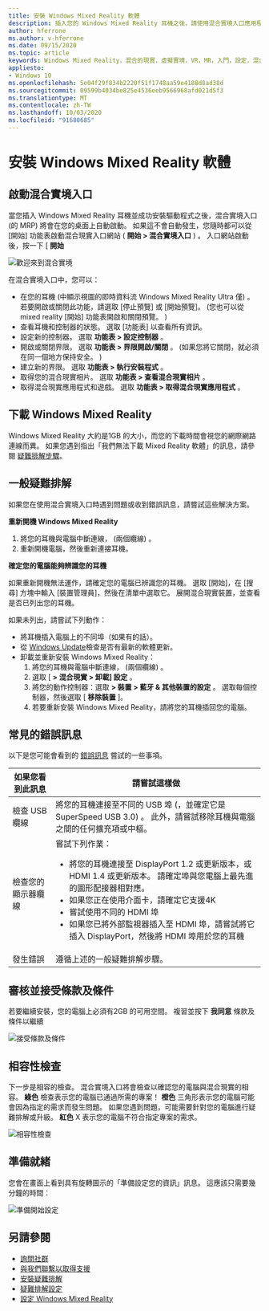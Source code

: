 ```yaml
---
title: 安裝 Windows Mixed Reality 軟體
description: 插入您的 Windows Mixed Reality 耳機之後，請使用混合實境入口應用程式來開始及下載 Windows Mixed Reality 功能。
author: hferrone
ms.author: v-hferrone
ms.date: 09/15/2020
ms.topic: article
keywords: Windows Mixed Reality，混合的現實，虛擬實境，VR，MR，入門，設定，混合實境入口
appliesto:
- Windows 10
ms.openlocfilehash: 5e04f29f834b2220f51f1748aa59e4188d8ad38d
ms.sourcegitcommit: 09599b4034be825e4536eeb9566968afd021d5f3
ms.translationtype: MT
ms.contentlocale: zh-TW
ms.lasthandoff: 10/03/2020
ms.locfileid: "91680685"
---
```

# <a name="install-windows-mixed-reality-software"></a>安裝 Windows Mixed Reality 軟體

## <a name="launch-mixed-reality-portal"></a>啟動混合實境入口

當您插入 Windows Mixed Reality 耳機並成功安裝驅動程式之後，混合實境入口 (的 MRP) 將會在您的桌面上自動啟動。 如果這不會自動發生，您隨時都可以從 [開始] 功能表啟動混合現實入口網站 ( **開始 > 混合實境入口** ) 。 入口網站啟動後，按一下 [ **開始**

![歡迎來到混合實境](images/1050px-mixedrealityportal.png)

在混合實境入口中，您可以：

* 在您的耳機 (中顯示視圖的即時資料流 Windows Mixed Reality Ultra 僅) 。 若要開啟或關閉此功能，請選取 [停止預覽] 或 [開始預覽]。  (您也可以從 mixed reality [開始] 功能表開啟和關閉預覽。 ) 
* 查看耳機和控制器的狀態。 選取 [功能表] 以查看所有資訊。
* 設定新的控制器。 選取 **功能表 > 設定控制器** 。
* 開啟或關閉界限。 選取 **功能表 > 界限開啟/關閉** 。  (如果您將它關閉，就必須在同一個地方保持安全。 ) 
* 建立新的界限。 選取 **功能表 > 執行安裝程式** 。
* 取得您的混合現實相片。 選取 **功能表 > 查看混合現實相片** 。
* 取得混合現實應用程式和遊戲。 選取 **功能表 > 取得混合現實應用程式** 。

## <a name="download-windows-mixed-reality"></a>下載 Windows Mixed Reality

Windows Mixed Reality 大約是1GB 的大小，而您的下載時間會視您的網際網路連線而異。 如果您遇到指出「我們無法下載 Mixed Reality 軟體」的訊息，請參閱 [疑難排解步驟](installation_errors.md#we-couldnt-download-the-mixed-reality-software-or-hang-tight-while-we-do-some-downloading)。

## <a name="general-troubleshooting"></a>一般疑難排解

如果您在使用混合實境入口時遇到問題或收到錯誤訊息，請嘗試這些解決方案。

**重新開機 Windows Mixed Reality**

1. 將您的耳機與電腦中斷連線， (兩個纜線) 。
2. 重新開機電腦，然後重新連接耳機。

**確定您的電腦能夠辨識您的耳機**

如果重新開機無法運作，請確定您的電腦已辨識您的耳機。 選取 [開始]，在 [搜尋] 方塊中輸入 [裝置管理員]，然後在清單中選取它。 展開混合現實裝置，並查看是否已列出您的耳機。 

如果未列出，請嘗試下列動作：
* 將耳機插入電腦上的不同埠（如果有的話）。
* 從 [Windows Update](https://support.microsoft.com/help/12373)檢查是否有最新的軟體更新。
* 卸載並重新安裝 Windows Mixed Reality：
    1. 將您的耳機與電腦中斷連線， (兩個纜線) 。
    2. 選取 [ **> 混合現實 > 卸載] 設定** 。
    3. 將您的動作控制器：選取 **> 裝置 > 藍牙 & 其他裝置的設定** 。 選取每個控制器，然後選取 [ **移除裝置** ]。
    4. 若要重新安裝 Windows Mixed Reality，請將您的耳機插回您的電腦。

## <a name="common-error-messages"></a>常見的錯誤訊息

以下是您可能會看到的 [錯誤訊息](error-codes.md) 嘗試的一些事項。

| 如果您看到此訊息 | 請嘗試這樣做 |
| --- | --- |
| 檢查 USB 纜線 | 將您的耳機連接至不同的 USB 埠 (，並確定它是 SuperSpeed USB 3.0) 。 此外，請嘗試移除耳機與電腦之間的任何擴充項或中樞。 |
| 檢查您的顯示器纜線 | 嘗試下列作業： <ul><li>將您的耳機連接至 DisplayPort 1.2 或更新版本，或 HDMI 1.4 或更新版本。 請確定埠與您電腦上最先進的圖形配接器相對應。</li><li>如果您正在使用介面卡，請確定它支援4K</li><li>嘗試使用不同的 HDMI 埠</li><li>如果您已將外部監視器插入至 HDMI 埠，請嘗試將它插入 DisplayPort，然後將 HDMI 埠用於您的耳機</li></ul> |
| 發生錯誤 | 遵循上述的一般疑難排解步驟。 |

## <a name="review-and-accept-terms-and-conditions"></a>審核並接受條款及條件

若要繼續安裝，您的電腦上必須有2GB 的可用空間。 複習並按下 **我同意** 條款及條件以繼續

![接受條款及條件](images/1050px-mixedrealityportalpage2.png)

## <a name="compatibility-check"></a>相容性檢查

下一步是相容的檢查。 混合實境入口將會檢查以確認您的電腦與混合現實的相容。 **綠色** 檢查表示您的電腦已通過所需的專案！ **橙色** 三角形表示您的電腦可能會因為指定的需求而發生問題。 如果您遇到問題，可能需要針對您的電腦進行疑難排解或升級。 **紅色** X 表示您的電腦不符合指定專案的需求。

![相容性檢查](images/1050px-compatcheck.png)

## <a name="getting-ready"></a>準備就緒

您會在畫面上看到具有旋轉圖示的「準備設定您的資訊」訊息。 這應該只需要幾分鐘的時間：

![準備開始設定](images/1050px-gettingsetup.png)

## <a name="see-also"></a>另請參閱
* [詢問社群](https://answers.microsoft.com)
* [與我們聯繫以取得支援](https://support.microsoft.com/contactus/)
* [安裝疑難排解](installation_errors.md)
* [疑難排解設定](set-up-questions.md)
* [設定 Windows Mixed Reality](set-up-windows-mixed-reality.md)
